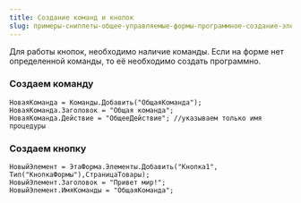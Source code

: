 ```yaml
---
title: Создание команд и кнопок
slug: примеры-сниппеты-общее-управляемые-формы-программное-создание-элементов-формы/создание-команд-и-кнопок
---
```


Для работы кнопок, необходимо наличие команды. Если на форме нет определенной команды, то её необходимо создать программно.
### Создаем команду
```bsl
НоваяКоманда = Команды.Добавить("ОбщаяКоманда");
НоваяКоманда.Заголовок = "Общая команда";
НоваяКоманда.Действие = "ОбщееДействие"; //указываем только имя процедуры
```
### Создаем кнопку
```bsl
НовыйЭлемент = ЭтаФорма.Элементы.Добавить("Кнопка1", Тип("КнопкаФормы"),СтраницаТовары);
НовыйЭлемент.Заголовок = "Привет мир!";
НовыйЭлемент.ИмяКоманды = "ОбщаяКоманда";
```
